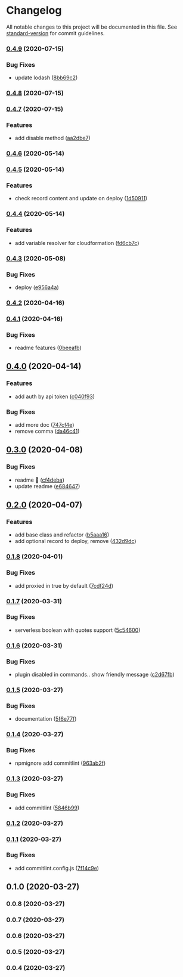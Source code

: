 # Changelog

All notable changes to this project will be documented in this file. See [standard-version](https://github.com/conventional-changelog/standard-version) for commit guidelines.

### [0.4.9](https://github.com/w4rlock/serverless-cloudflaredns-plugin/compare/0.4.8...0.4.9) (2020-07-15)


### Bug Fixes

* update lodash ([8bb69c2](https://github.com/w4rlock/serverless-cloudflaredns-plugin/commit/8bb69c2d3534a7fb0adda36f4922262901425e44))

### [0.4.8](https://github.com/w4rlock/serverless-cloudflaredns-plugin/compare/0.4.7...0.4.8) (2020-07-15)

### [0.4.7](https://github.com/w4rlock/serverless-cloudflaredns-plugin/compare/0.4.6...0.4.7) (2020-07-15)


### Features

* add disable method ([aa2dbe7](https://github.com/w4rlock/serverless-cloudflaredns-plugin/commit/aa2dbe79f2ece6327d40c04abc04d1f078b1d385))

### [0.4.6](https://github.com/w4rlock/serverless-cloudflaredns-plugin/compare/0.4.5...0.4.6) (2020-05-14)

### [0.4.5](https://github.com/w4rlock/serverless-cloudflaredns-plugin/compare/0.4.4...0.4.5) (2020-05-14)


### Features

* check record content and update on deploy ([1d50911](https://github.com/w4rlock/serverless-cloudflaredns-plugin/commit/1d50911f5ff5d880da393359395889873e0eb2ca))

### [0.4.4](https://github.com/w4rlock/serverless-cloudflaredns-plugin/compare/0.4.3...0.4.4) (2020-05-14)


### Features

* add variable resolver for cloudformation ([fd6cb7c](https://github.com/w4rlock/serverless-cloudflaredns-plugin/commit/fd6cb7c79733662f974dc133dda732d6be8d085e))

### [0.4.3](https://github.com/w4rlock/serverless-cloudflaredns-plugin/compare/0.4.2...0.4.3) (2020-05-08)


### Bug Fixes

* deploy ([e956a4a](https://github.com/w4rlock/serverless-cloudflaredns-plugin/commit/e956a4a956df8d22c5f5cc032f68e2b5a0019415))

### [0.4.2](https://github.com/w4rlock/serverless-cloudflaredns-plugin/compare/0.4.1...0.4.2) (2020-04-16)

### [0.4.1](https://github.com/w4rlock/serverless-cloudflaredns-plugin/compare/0.4.0...0.4.1) (2020-04-16)


### Bug Fixes

* readme features ([0beeafb](https://github.com/w4rlock/serverless-cloudflaredns-plugin/commit/0beeafbfd848099abb67137f322b362ceb333548))

## [0.4.0](https://github.com/w4rlock/serverless-cloudflaredns-plugin/compare/0.3.0...0.4.0) (2020-04-14)


### Features

* add auth by api token ([c040f93](https://github.com/w4rlock/serverless-cloudflaredns-plugin/commit/c040f93361ce7a6216e918311155831a45e14cf0))


### Bug Fixes

* add more doc ([747cf4e](https://github.com/w4rlock/serverless-cloudflaredns-plugin/commit/747cf4e92893ad3b4b9339e2308a44d4fa7a5587))
* remove comma ([da46c41](https://github.com/w4rlock/serverless-cloudflaredns-plugin/commit/da46c41f7957e195c7b3f1dc5ab07d84134ad8d0))

## [0.3.0](https://github.com/w4rlock/serverless-cloudflaredns-plugin/compare/0.2.0...0.3.0) (2020-04-08)


### Bug Fixes

* readme :beer: ([cf4deba](https://github.com/w4rlock/serverless-cloudflaredns-plugin/commit/cf4debac125978ef7ae634b66eed7d80ce9cbf16))
* update readme ([e684647](https://github.com/w4rlock/serverless-cloudflaredns-plugin/commit/e68464750f4eec41dc1c8f99df85ce6465dece70))

## [0.2.0](https://github.com/w4rlock/serverless-cloudflaredns-plugin/compare/0.1.8...0.2.0) (2020-04-07)


### Features

* add base class and refactor ([b5aaa16](https://github.com/w4rlock/serverless-cloudflaredns-plugin/commit/b5aaa1682bca93313efb3aedb95f6abe39fba0f3))
* add optional record to deploy, remove ([432d9dc](https://github.com/w4rlock/serverless-cloudflaredns-plugin/commit/432d9dcabbe0b6a9ab2a1d0ed33f7be0b6e1ff74))

### [0.1.8](https://github.com/w4rlock/serverless-cloudflaredns-plugin/compare/0.1.7...0.1.8) (2020-04-01)


### Bug Fixes

* add proxied in true by default ([7cdf24d](https://github.com/w4rlock/serverless-cloudflaredns-plugin/commit/7cdf24df33bd0b3cf31a9358ddd00df4c0e43347))

### [0.1.7](https://github.com/w4rlock/serverless-cloudflaredns-plugin/compare/0.1.6...0.1.7) (2020-03-31)


### Bug Fixes

* serverless boolean with quotes support ([5c54600](https://github.com/w4rlock/serverless-cloudflaredns-plugin/commit/5c54600f96f7096e0b69236b95d6e3e856c0d6cf))

### [0.1.6](https://github.com/w4rlock/serverless-cloudflaredns-plugin/compare/0.1.5...0.1.6) (2020-03-31)


### Bug Fixes

* plugin disabled in commands.. show friendly message ([c2d67fb](https://github.com/w4rlock/serverless-cloudflaredns-plugin/commit/c2d67fb1aedd49fee41ac7af9d4458693a789962))

### [0.1.5](https://github.com/w4rlock/serverless-cloudflaredns-plugin/compare/0.1.4...0.1.5) (2020-03-27)


### Bug Fixes

* documentation ([5f6e77f](https://github.com/w4rlock/serverless-cloudflaredns-plugin/commit/5f6e77f18e27c4b13e2c81b9931a0eb0a8ecea81))

### [0.1.4](https://github.com/w4rlock/serverless-cloudflaredns-plugin/compare/0.1.3...0.1.4) (2020-03-27)


### Bug Fixes

* npmignore add commitlint ([963ab2f](https://github.com/w4rlock/serverless-cloudflaredns-plugin/commit/963ab2fb9018b48d253349fed5eea922a0e57762))

### [0.1.3](https://github.com/w4rlock/serverless-cloudflaredns-plugin/compare/0.1.2...0.1.3) (2020-03-27)


### Bug Fixes

* add commitlint ([5846b99](https://github.com/w4rlock/serverless-cloudflaredns-plugin/commit/5846b99d34bb6d00bfa9001f5e38d45819ef35d3))

### [0.1.2](https://github.com/w4rlock/serverless-cloudflaredns-plugin/compare/0.1.1...0.1.2) (2020-03-27)

### [0.1.1](https://github.com/w4rlock/serverless-cloudflaredns-plugin/compare/0.1.0...0.1.1) (2020-03-27)


### Bug Fixes

* add commitlint.config.js ([7f14c9e](https://github.com/w4rlock/serverless-cloudflaredns-plugin/commit/7f14c9eea809385072cf0bac64f928c55ba3846f))

## 0.1.0 (2020-03-27)

### 0.0.8 (2020-03-27)

### 0.0.7 (2020-03-27)

### 0.0.6 (2020-03-27)

### 0.0.5 (2020-03-27)

### 0.0.4 (2020-03-27)
